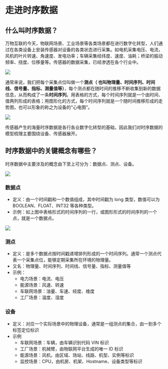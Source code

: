 <!--

    Licensed to the Apache Software Foundation (ASF) under one
    or more contributor license agreements.  See the NOTICE file
    distributed with this work for additional information
    regarding copyright ownership.  The ASF licenses this file
    to you under the Apache License, Version 2.0 (the
    "License"); you may not use this file except in compliance
    with the License.  You may obtain a copy of the License at
    
        http://www.apache.org/licenses/LICENSE-2.0
    
    Unless required by applicable law or agreed to in writing,
    software distributed under the License is distributed on an
    "AS IS" BASIS, WITHOUT WARRANTIES OR CONDITIONS OF ANY
    KIND, either express or implied.  See the License for the
    specific language governing permissions and limitations
    under the License.

-->
# 走进时序数据

## 什么叫时序数据？

万物互联的今天，物联网场景、工业场景等各类场景都在进行数字化转型，人们通过在各类设备上安装传感器对设备的各类状态进行采集。如电机采集电压、电流，风机的叶片转速、角速度、发电功率；车辆采集经纬度、速度、油耗；桥梁的振动频率、挠度、位移量等。传感器的数据采集，已经渗透在各个行业中。

![](https://alioss.timecho.com/docs/img/%E6%97%B6%E5%BA%8F%E6%95%B0%E6%8D%AE%E4%BB%8B%E7%BB%8D.png)



通常来说，我们把每个采集点位叫做一个**测点（ 也叫物理量、时间序列、时间线、信号量、指标、测量值等）**，每个测点都在随时间的推移不断收集到新的数据信息，从而构成了一条**时间序列**。用表格的方式，每个时间序列就是一个由时间、值两列形成的表格；用图形化的方式，每个时间序列就是一个随时间推移形成的走势图，也可以形象的称之为设备的“心电图”。

![](https://alioss.timecho.com/docs/img/%E5%BF%83%E7%94%B5%E5%9B%BE1.png)

传感器产生的海量时序数据是各行各业数字化转型的基础，因此我们对时序数据的模型梳理主要围绕设备、传感器展开。

## 时序数据中的关键概念有哪些？

时序数据中主要涉及的概念由下至上可分为：数据点、测点、设备。

![](https://alioss.timecho.com/docs/img/%E7%99%BD%E6%9D%BF.png)

### 数据点

- 定义：由一个时间戳和一个数值组成，其中时间戳为 long 类型，数值可以为 BOOLEAN、FLOAT、INT32 等各种类型。
- 示例：如上图中表格形式的时间序列的一行，或图形形式的时间序列的一个点，就是一个数据点。

![](https://alioss.timecho.com/docs/img/%E6%95%B0%E6%8D%AE%E7%82%B9.png)

### 测点

- 定义：是多个数据点按时间戳递增排列形成的一个时间序列。通常一个测点代表一个采集点位，能够定期采集所在环境的物理量。
- 又名：物理量、时间序列、时间线、信号量、指标、测量值等
- 示例：
  - 电力场景：电流、电压
  - 能源场景：风速、转速
  - 车联网场景：油量、车速、经度、维度
  - 工厂场景：温度、湿度

### 设备

- 定义：对应一个实际场景中的物理设备，通常是一组测点的集合，由一到多个标签定位标识
- 示例
  - 车联网场景：车辆，由车辆识别代码 VIN 标识
  - 工厂场景：机械臂，由物联网平台生成的唯一 ID 标识
  - 能源场景：风机，由区域、场站、线路、机型、实例等标识
  - 监控场景：CPU，由机房、机架、Hostname、设备类型等标识